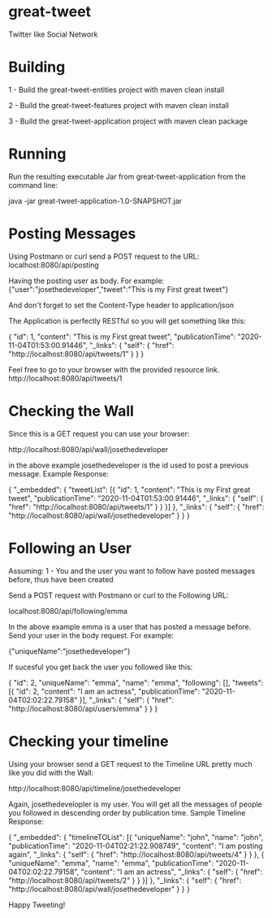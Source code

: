 # great-tweet
Twitter like Social Network

# Building
1 - Build the great-tweet-entities project with maven
    clean install

2 - Build the great-tweet-features project with maven
    clean install

3 - Build the great-tweet-application project with maven
    clean package

# Running
Run the resulting executable Jar from great-tweet-application from the command line:

java -jar great-tweet-application-1.0-SNAPSHOT.jar

# Posting Messages

Using Postmann or curl send a POST request to the URL:
localhost:8080/api/posting

Having the posting user as body. For example:
{"user":"josethedeveloper","tweet":"This is my First great tweet"}

And don't forget to set the Content-Type header to application/json

The Application is perfectly RESTful so you will get something like this:

{
    "id": 1,
    "content": "This is my First great tweet",
    "publicationTime": "2020-11-04T01:53:00.91446",
    "_links": {
        "self": {
            "href": "http://localhost:8080/api/tweets/1"
        }
    }
}

Feel free to go to your browser with the provided resource link.
http://localhost:8080/api/tweets/1

# Checking the Wall

Since this is a GET request you can use your browser:

http://localhost:8080/api/wall/josethedeveloper

in the above example josethedeveloper is the id used to post a previous message.
Example Response:

{
    "_embedded": {
        "tweetList": [{
            "id": 1,
            "content": "This is my First great tweet",
            "publicationTime": "2020-11-04T01:53:00.91446",
            "_links": {
                "self": {
                    "href": "http://localhost:8080/api/tweets/1"
                }
            }
        }]
    },
    "_links": {
        "self": {
            "href": "http://localhost:8080/api/wall/josethedeveloper"
        }
    }
}

# Following an User
Assuming:
1 - You and the user you want to follow have posted messages before,
thus have been created

Send a POST request with Postmann or curl to the Following URL:

localhost:8080/api/following/emma

In the above example emma is a user that has posted a message before.
Send your user in the body request. For example:

{"uniqueName":"josethedeveloper"}

If sucesful you get back the user you followed like this:

{
    "id": 2,
    "uniqueName": "emma",
    "name": "emma",
    "following": [],
    "tweets": [{
        "id": 2,
        "content": "I am an actress",
        "publicationTime": "2020-11-04T02:02:22.79158"
    }],
    "_links": {
        "self": {
            "href": "http://localhost:8080/api/users/emma"
        }
    }
}

# Checking your timeline

Using your browser send a GET request to the Timeline URL
pretty much like you did with the Wall:

http://localhost:8080/api/timeline/josethedeveloper

Again, josethedevelopler is my user. 
You will get all the messages of people you followed in descending order by
publication time. Sample Timeline Response:

{
    "_embedded": {
        "timelineTOList": [{
            "uniqueName": "john",
            "name": "john",
            "publicationTime": "2020-11-04T02:21:22.908749",
            "content": "I am posting again",
            "_links": {
                "self": {
                    "href": "http://localhost:8080/api/tweets/4"
                }
            }
        }, {
            "uniqueName": "emma",
            "name": "emma",
            "publicationTime": "2020-11-04T02:02:22.79158",
            "content": "I am an actress",
            "_links": {
                "self": {
                    "href": "http://localhost:8080/api/tweets/2"
                }
            }
        }]
    },
    "_links": {
        "self": {
            "href": "http://localhost:8080/api/wall/josethedeveloper"
        }
    }
}


Happy Tweeting!




